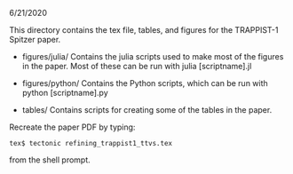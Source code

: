 

6/21/2020

This directory contains the tex file, tables, and figures
for the TRAPPIST-1 Spitzer paper. 

- figures/julia/ Contains the julia scripts used to make most of the
  figures in the paper.  Most of these can be run with julia [scriptname].jl

- figures/python/ Contains the Python scripts, which can be run
  with python [scriptname].py

- tables/  Contains scripts for creating some of the tables in the paper.

Recreate the paper PDF by typing:

```
tex$ tectonic refining_trappist1_ttvs.tex
```
from the shell prompt.
